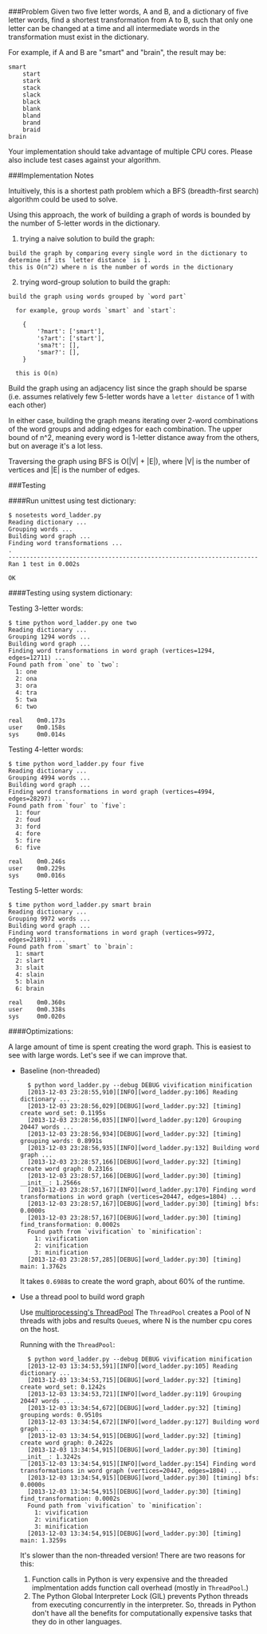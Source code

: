 ###Problem
Given two five letter words, A and B, and a dictionary of five letter words,
find a shortest transformation from A to B, such that only one letter can be
changed at a time and all intermediate words in the transformation must exist
in the dictionary.

For example, if A and B are "smart" and "brain", the result may be:

    smart
        start
        stark
        stack
        slack
        black
        blank
        bland
        brand
        braid
    brain

Your implementation should take advantage of multiple CPU cores. Please also
include test cases against your algorithm.


###Implementation Notes

Intuitively, this is a shortest path problem which a BFS (breadth-first search) algorithm could be used to solve.

Using this approach, the work of building a graph of words is bounded by the number of 5-letter words in the dictionary.

  1. trying a naive solution to build the graph:

    build the graph by comparing every single word in the dictionary to determine if its `letter distance` is 1.
    this is O(n^2) where n is the number of words in the dictionary

  2. trying word-group solution to build the graph:

    build the graph using words grouped by `word part`

      for example, group words `smart` and `start`:

        {
            '?mart': ['smart'],
            's?art': ['start'],
            'sma?t': [],
            'smar?': [],
        }

      this is O(n)

Build the graph using an adjacency list since the graph should be sparse (i.e.
assumes relatively few 5-letter words have a `letter distance` of 1 with each other)

In either case, building the graph means iterating over 2-word combinations of
the word groups and adding edges for each combination.  The upper bound of n^2,
meaning every word is 1-letter distance away from the others, but on average
it's a lot less.

Traversing the graph using BFS is O(|V| + |E|), where |V| is the number of
vertices and |E| is the number of edges.

###Testing

####Run unittest using test dictionary:

    $ nosetests word_ladder.py
    Reading dictionary ...
    Grouping words ...
    Building word graph ...
    Finding word transformations ...
    .
    ----------------------------------------------------------------------
    Ran 1 test in 0.002s

    OK

####Testing using system dictionary:

  Testing 3-letter words:

    $ time python word_ladder.py one two
    Reading dictionary ...
    Grouping 1294 words ...
    Building word graph ...
    Finding word transformations in word graph (vertices=1294, edges=12711) ...
    Found path from `one` to `two`:
      1: one
      2: ona
      3: ora
      4: tra
      5: twa
      6: two

    real    0m0.173s
    user    0m0.158s
    sys     0m0.014s

  Testing 4-letter words:

    $ time python word_ladder.py four five
    Reading dictionary ...
    Grouping 4994 words ...
    Building word graph ...
    Finding word transformations in word graph (vertices=4994, edges=28297) ...
    Found path from `four` to `five`:
      1: four
      2: foud
      3: ford
      4: fore
      5: fire
      6: five

    real    0m0.246s
    user    0m0.229s
    sys     0m0.016s

  Testing 5-letter words:

    $ time python word_ladder.py smart brain
    Reading dictionary ...
    Grouping 9972 words ...
    Building word graph ...
    Finding word transformations in word graph (vertices=9972, edges=21891) ...
    Found path from `smart` to `brain`:
      1: smart
      2: slart
      3: slait
      4: slain
      5: blain
      6: brain

    real    0m0.360s
    user    0m0.338s
    sys     0m0.020s


####Optimizations:

A large amount of time is spent creating the word graph.  This is easiest to see with large words. Let's see if we can improve that.

* Baseline (non-threaded)
  
        $ python word_ladder.py --debug DEBUG vivification minification
        [2013-12-03 23:28:55,910][INFO][word_ladder.py:106] Reading dictionary ...
        [2013-12-03 23:28:56,029][DEBUG][word_ladder.py:32] [timing] create word_set: 0.1195s
        [2013-12-03 23:28:56,035][INFO][word_ladder.py:120] Grouping 20447 words ...
        [2013-12-03 23:28:56,934][DEBUG][word_ladder.py:32] [timing] grouping words: 0.8991s
        [2013-12-03 23:28:56,935][INFO][word_ladder.py:132] Building word graph ...
        [2013-12-03 23:28:57,166][DEBUG][word_ladder.py:32] [timing] create word graph: 0.2316s
        [2013-12-03 23:28:57,166][DEBUG][word_ladder.py:30] [timing] __init__: 1.2566s
        [2013-12-03 23:28:57,167][INFO][word_ladder.py:170] Finding word transformations in word graph (vertices=20447, edges=1804) ...
        [2013-12-03 23:28:57,167][DEBUG][word_ladder.py:30] [timing] bfs: 0.0000s
        [2013-12-03 23:28:57,167][DEBUG][word_ladder.py:30] [timing] find_transformation: 0.0002s
        Found path from `vivification` to `minification`:
          1: vivification
          2: vinification
          3: minification
        [2013-12-03 23:28:57,285][DEBUG][word_ladder.py:30] [timing] main: 1.3762s

  It takes `0.6988`s to create the word graph, about 60% of the runtime.

* Use a thread pool to build word graph

  Use [multiprocessing's ThreadPool](http://hg.python.org/cpython/file/181ced5bf0be/Lib/multiprocessing/pool.py#l713)
  The `ThreadPool` creates a Pool of N threads with jobs and results `Queue`s,
  where N is the number cpu cores on the host.

  Running with the `ThreadPool`:

        $ python word_ladder.py --debug DEBUG vivification minification
        [2013-12-03 13:34:53,591][INFO][word_ladder.py:105] Reading dictionary ...
        [2013-12-03 13:34:53,715][DEBUG][word_ladder.py:32] [timing] create word_set: 0.1242s
        [2013-12-03 13:34:53,721][INFO][word_ladder.py:119] Grouping 20447 words ...
        [2013-12-03 13:34:54,672][DEBUG][word_ladder.py:32] [timing] grouping words: 0.9510s
        [2013-12-03 13:34:54,672][INFO][word_ladder.py:127] Building word graph ...
        [2013-12-03 13:34:54,915][DEBUG][word_ladder.py:32] [timing] create word graph: 0.2422s
        [2013-12-03 13:34:54,915][DEBUG][word_ladder.py:30] [timing] __init__: 1.3242s
        [2013-12-03 13:34:54,915][INFO][word_ladder.py:154] Finding word transformations in word graph (vertices=20447, edges=1804) ...
        [2013-12-03 13:34:54,915][DEBUG][word_ladder.py:30] [timing] bfs: 0.0000s
        [2013-12-03 13:34:54,915][DEBUG][word_ladder.py:30] [timing] find_transformation: 0.0002s
        Found path from `vivification` to `minification`:
          1: vivification
          2: vinification
          3: minification
        [2013-12-03 13:34:54,915][DEBUG][word_ladder.py:30] [timing] main: 1.3259s

  It's slower than the non-threaded version!  There are two reasons for this:

    1. Function calls in Python is very expensive and the threaded
       implmentation adds function call overhead (mostly in `ThreadPool`.)
    2. The Python Global Interpreter Lock (GIL) prevents Python threads from
       executing concurrently in the interpreter. So, threads in Python don't
       have all the benefits for computationally expensive tasks that they do in
       other languages.
